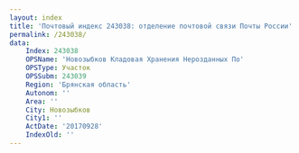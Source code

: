 ```yaml
---
layout: index
title: 'Почтовый индекс 243038: отделение почтовой связи Почты России'
permalink: /243038/
data:
    Index: 243038
    OPSName: 'Новозыбков Кладовая Хранения Нерозданных По'
    OPSType: Участок
    OPSSubm: 243039
    Region: 'Брянская область'
    Autonom: ''
    Area: ''
    City: Новозыбков
    City1: ''
    ActDate: '20170928'
    IndexOld: ''
---
```

